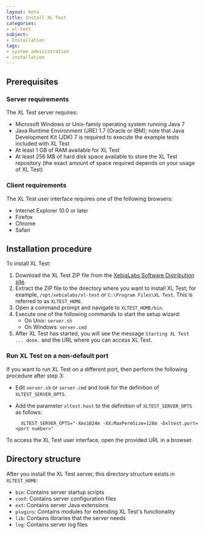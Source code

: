 ```yaml
---
layout: beta
title: Install XL Test
categories:
- xl-test
subject:
- Installation
tags:
- system administration
- installation
---
```


## Prerequisites

### Server requirements

The XL Test server requires:

* Microsoft Windows or Unix-family operating system running Java 7
* Java Runtime Environment (JRE) 1.7 (Oracle or IBM); note that Java Development Kit (JDK) 7 is required to execute the example tests included with XL Test
* At least 1 GB of RAM available for XL Test
* At least 256 MB of hard disk space available to store the XL Test repository (the exact amount of space required depends on your usage of XL Test)

### Client requirements

The XL Test user interface requires one of the following browsers:

* Internet Explorer 10.0 or later
* Firefox
* Chrome
* Safari

## Installation procedure

To install XL Test:

1. Download the XL Test ZIP file from the [XebiaLabs Software Distribution site](https://dist.xebialabs.com).
2. Extract the ZIP file to the directory where you want to install XL Test; for example, `/opt/xebialabs/xl-test` or `C:\Program Files\XL Test`. This is referred to as `XLTEST_HOME`.
3. Open a command prompt and navigate to `XLTEST_HOME/bin`.
4. Execute one of the following commands to start the setup wizard:
      * On Unix: `server.sh`
      * On Windows: `server.cmd`
5. After XL Test has started, you will see the message `Starting XL Test ... done.` and the URL where you can access XL Test.

### Run XL Test on a non-default port

If you want to run XL Test on a different port, then perform the following procedure after step 3: 

* Edit `server.sh` or `server.cmd` and look for the definition of `XLTEST_SERVER_OPTS`.
* Add the parameter `xltest.host` to the definition of `XLTEST_SERVER_OPTS` as follows:

        XLTEST_SERVER_OPTS="-Xmx1024m -XX:MaxPermSize=128m -Dxltest.port=<port number>"

To access the XL Test user interface, open the provided URL in a browser.

## Directory structure

After you install the XL Test server, this directory structure exists in `XLTEST_HOME`:

* `bin`: Contains server startup scripts
* `conf`: Contains server configuration files 
* `ext`: Contains server Java extensions
* `plugins`: Contains modules for extending XL Test's functionality
* `lib`: Contains libraries that the server needs
* `log`: Contains server log files

